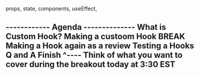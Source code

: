 props, state, components, useEffect, 

------------ Agenda --------------
What is Custom Hook?
Making a custoom Hook
BREAK
Making a Hook again as a review
Testing a Hooks 
Q and A Finish
    ^---- Think of what you want to cover during the breakout today at 3:30 EST
---------------------------------